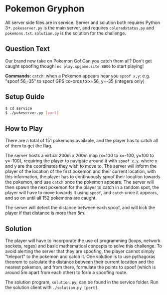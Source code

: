 # Pokemon Gryphon
All server side files are in service. Server and solution both requires Python 3+. `pokeserver.py` is the main server, and requires `coloredstatus.py` and `pokemons.txt`. `solution.py` is the solution for the challenge.

## Question Text
Our brand new take on Pokemon Go!
Can you catch them all? Don't get caught spoofing though!
`nc play.spgame.site 8000` to start playing!

**Commands:**
`catch`: when a Pokemon appears near you
`spoof x,y`: e.g. "spoof 56,-35" to spoof GPS co-ords to x=56, y=-35 (integers only)

## Setup Guide
```sh
$ cd service
$ ./pokeserver.py [port]
```

## How to Play
There are a total of 151 pokemons available, and the player has to catch all of them to get the flag.

The server hosts a virtual 200m x 200m map (x=100 to x=-100, y=100 to y=-100), requiring the player to navigate around it with `spoof x,y`, where x and y are the coordinates they wish to move to. The server will inform the player of the location of the first pokemon and their current location, with this information, the player has to continuously spoof their location towards the pokemon, and use `catch` once the pokemon appears. The server will then spawn the next pokemon for the player to catch in a random spot, the player will have to move towards it using `spoof`, and `catch` once it appears, and so on until all 152 pokemons are caught.

The server will detect the distance between each spoof, and will kick the player if that distance is more than 5m.

## Solution
The player will have to incorporate the use of programming (loops, network sockets, regex) and basic mathematical concepts to solve this challenge. To avoid alerting the server that they are spoofing, the player cannot simply "teleport" to the pokemon and catch it. One solution is to use pythagoras theorem to calculate the distance between their current location and the nearest pokemon, and from there, formulate the points to spoof (which is around 5m apart from each other) to form a spoofing route.

The solution program, `solution.py`, can be found in the service folder. Run the solution client with `./solution.py [port]`.


